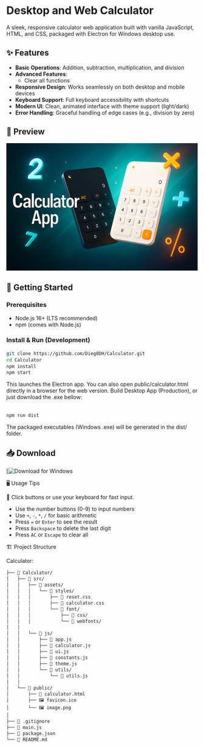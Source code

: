 # Desktop and Web Calculator

A sleek, responsive calculator web application built with vanilla JavaScript, HTML, and CSS, packaged with Electron for Windows desktop use.

## ✨ Features

- **Basic Operations**: Addition, subtraction, multiplication, and division
- **Advanced Features**:
  - Clear all functions
- **Responsive Design**: Works seamlessly on both desktop and mobile devices
- **Keyboard Support**: Full keyboard accessibility with shortcuts
- **Modern UI**: Clean, animated interface with theme support (light/dark)
- **Error Handling**: Graceful handling of edge cases (e.g., division by zero)

## 📸 Preview

<p align="center">
  <img src="Calculator/public/image.png" alt="Calculator App banner showing light and dark themes" />
</p>

## 🚀 Getting Started

### Prerequisites

- Node.js 16+ (LTS recommended)
- npm (comes with Node.js)

### Install & Run (Development)

```bash
git clone https://github.com/Dieg0DH/Calculator.git
cd Calculator
npm install
npm start
```

This launches the Electron app. You can also open public/calculator.html directly in a browser for the web version.
Build Desktop App (Production), or just download the .exe bellow:

```Bash

npm run dist
```

The packaged executables (Windows .exe) will be generated in the dist/ folder.

## 📥 Download

  [![Download for Windows](https://github.com/Dieg0DH/Calculator/commits/v1.0.0)

  

🖥️ Usage Tips

🎹 Click buttons or use your keyboard for fast input.

- Use the number buttons (0-9) to input numbers
- Use `+`, `-`, `*`, `/` for basic arithmetic
- Press `=` or `Enter` to see the result
- Press `Backspace` to delete the last digit
- Press `AC` or `Escape` to clear all

🏗️ Project Structure

Calculator:

```
├── 📁 Calculator/
│   ├── 📁 src/
│   │   ├── 📁 assets/
│   │   │   └── 📁 styles/
│   │   │       ├── 📄 reset.css
│   │   │       ├── 📄 calculator.css
│   │   │       └── 📁 font/
│   │   │           ├── 📁 css/
│   │   │           └── 📁 webfonts/
│   │
│   │   └── 📁 js/
│   │       ├── 📄 app.js
│   │       ├── 📄 calculator.js
│   │       ├── 📄 ui.js
│   │       ├── 📄 constants.js
│   │       ├── 📄 theme.js
│   │       └── 📁 utils/
│   │           └── 📄 utils.js
│   │
│   └── 📁 public/
│       ├── 📄 calculator.html
│       ├── 🖼️ favicon.ico
│       └── 🖼️ image.png
│
├── 📄 .gitignore
├── 📄 main.js
├── 📄 package.json
└── 📄 README.md
```
